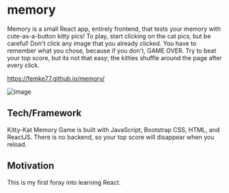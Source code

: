 # memory

Memory is a small React app, entirely frontend, that tests your memory with cute-as-a-button kitty pics! To play, start clicking on the cat pics, but be careful! Don't click any image that you already clicked. You have to remember what you chose, because if you don't, GAME OVER. Try to beat your top score, but its not that easy; the kitties shuffle around the page after every click. 

https://femke77.github.io/memory/

![image](https://user-images.githubusercontent.com/23327932/75645263-0b6f0c00-5bfa-11ea-8a5e-df30afe2afb3.png)


## Tech/Framework

Kitty-Kat Memory Game is built with JavaScript, Bootstrap CSS, HTML, and ReactJS. There is no backend, so your top score will disappear when you reload. 

## Motivation

This is my first foray into learning React. 

